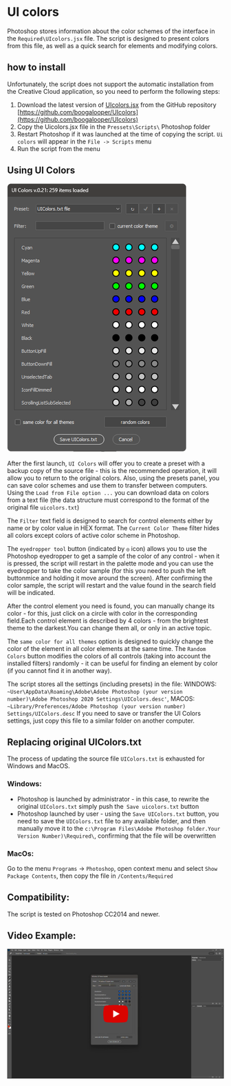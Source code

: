 # UI colors

Photoshop stores information about the color schemes of the interface in the `Required\UIcolors.jsx` file. The script is designed to present colors from this file, as well as a quick search for elements and modifying colors.

## how to install

Unfortunately, the script does not support the automatic installation from the Creative Cloud application, so you need to perform the following steps:
1. Download the latest version of [UIcolors.jsx](https://github.com/boogalooper/UIcolors/blob/master/UIcolors.jsx) from the GitHub repository [https://github.com/boogalooper/UIcolors](https://github.com/boogalooper/UIcolors)
2. Copy the Uicolors.jsx file in the `Pressets\Scripts\` Photoshop folder
3. Restart Photoshop if it was launched at the time of copying the script. `Ui colors` will appear in the `File -> Scripts` menu
4. Run the script from the menu

## Using UI Colors

![](assets/20230130_220820_2023-01-30_22-07-03.png)

After the first launch, `UI Colors` will offer you to create a preset with a backup copy of the source file - this is the recommended operation, it will allow you to return to the original colors. Also, using the presets panel, you can save color schemes and use them to transfer between computers. Using the `Load from File option ...` you can download data on colors from a text file (the data structure must correspond to the format of the original file `uicolors.txt`)

The `Filter` text field is designed to search for control elements either by name or by color value in HEX format. The `Current Color Theme` filter hides all colors except colors of active color scheme in Photoshop.

The `eyedropper tool` button (indicated by `◎` icon) allows you to use the Photoshop eyedropper to get a sample of the color of any control - when it is pressed, the script will restart in the palette mode and you can use the eyedropper to take the color sample (for this you need to push the left buttonmice and holding it move around the screen). After confirming the color sample, the script will restart and the value found in the search field will be indicated.

After the control element you need is found, you can manually change its color - for this, just click on a circle with color in the corresponding field.Each control element is described by 4 colors - from the brightest theme to the darkest.You can change them all, or only in an active topic.

The `same color for all themes` option is designed to quickly change the color of the element in all color elements at the same time. The `Random Colors` button modifies the colors of all controls (taking into account the installed filters) randomly - it can be useful for finding an element by color (if you cannot find it in another way).

The script stores all the settings (including presets) in the file:
WINDOWS: `~User\AppData\Roaming\Adobe\Adobe Photoshop (your version number)\Adobe Photoshop 2020 Settings\UIColors.desc'`,
MACOS: `~Library/Preferences/Adobe Photoshop (your version number) Settings/UIColors.desc`
If you need to save or transfer the UI Colors settings, just copy this file to a similar folder on another computer.

## Replacing original UIColors.txt

The process of updating the source file `UIColors.txt` is exhausted for Windows and MacOS.

### Windows:

* Photoshop is launched by administrator - in this case, to rewrite the original `UIColors.txt` simply push the` Save uicolors.txt` button
* Photoshop launched by user - using the `Save UIColors.txt` button, you need to save the `UIColors.txt` file to any available folder, and then manually move it to the `c:\Program Files\Adobe Photoshop folder.Your Version Number)\Required\`, confirming that the file will be overwritten

### MacOs:
Go to the menu `Programs` -> `Photoshop`, open context menu and select `Show Package Contents`, then copy the file in `/Contents/Required`

## Compatibility:

The script is tested on Photoshop CC2014 and newer.

## Video Example:

[![](assets/20220812_235333_2022-08-12_23-51-33.png)](https://www.youtube.com/watch?v=Gz42iLbwGc8)